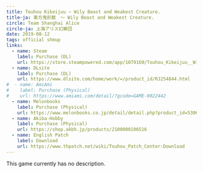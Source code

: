 ```yaml
---
title: Touhou Kikeijuu ~ Wily Beast and Weakest Creature.
title-ja: 東方鬼形獣　～ Wily Beast and Weakest Creature.
circle: Team Shanghai Alice
circle-ja: 上海アリス幻樂団
date: 2019-08-12
tags: official shmup
links:
  - name: Steam
    label: Purchase (DL)
    url: https://store.steampowered.com/app/1079160/Touhou_Kikeijuu__Wily_Beast_and_Weakest_Creature/
  - name: DLsite
    label: Purchase (DL)
    url: https://www.dlsite.com/home/work/=/product_id/RJ254844.html
#  - name: AmiAmi
#    label: Purchase (Physical)
#    url: https://www.amiami.com/detail/?gcode=GAME-0022442
  - name: Melonbooks
    label: Purchase (Physical)
    url: https://www.melonbooks.co.jp/detail/detail.php?product_id=530691
  - name: Akiba-Hobby
    label: Purchase (Physical)
    url: https://shop.akbh.jp/products/2100000106516
  - name: English Patch
    label: Download
    url: https://www.thpatch.net/wiki/Touhou_Patch_Center:Download
---
```

This game currently has no description.

